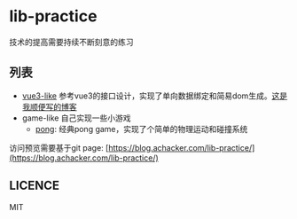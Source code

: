 # lib-practice

技术的提高需要持续不断刻意的练习

## 列表

* [vue3-like](/lib-practice/vue3-like/)
    参考vue3的接口设计，实现了单向数据绑定和简易dom生成。[这是我顺便写的博客](https://blog.kingfish404.cn/posts/2021/06/01/frontend05-vue-like.html)
* game-like
    自己实现一些小游戏
    * [pong](/lib-practice/game-like/pong/): 经典pong game，实现了个简单的物理运动和碰撞系统

访问预览需要基于git page: [https://blog.achacker.com/lib-practice/](https://blog.achacker.com/lib-practice/)

## LICENCE

MIT